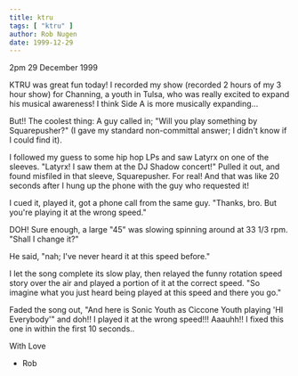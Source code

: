 ```yaml
---
title: ktru
tags: [ "ktru" ]
author: Rob Nugen
date: 1999-12-29
---
```


<p class=date>2pm 29 December 1999</p>

KTRU was great fun today!  I recorded my show (recorded 2 hours of my 3
hour show) for Channing, a youth in Tulsa, who was really excited to
expand his musical awareness!  I think Side A is more musically
expanding...

But!!  The coolest thing:  A guy called in; "Will you play something by
Squarepusher?"  (I gave my standard non-committal answer; I didn't know
if I could find it).

I followed my guess to some hip hop LPs and saw Latyrx on one of the
sleeves.  "Latyrx!  I saw them at the DJ Shadow concert!"  Pulled it
out, and found misfiled in that sleeve, Squarepusher.  For real!  And
that was like 20 seconds after I hung up the phone with the guy who
requested it!

I cued it, played it, got a phone call from the same guy.  "Thanks,
bro.  But you're playing it at the wrong speed."  

DOH!  Sure enough, a large "45" was slowing spinning around at 33 1/3
rpm.  "Shall I change it?"

He said, "nah; I've never heard it at this speed before."

I let the song complete its slow play, then relayed the funny rotation
speed story over the air and played a portion of it at the correct
speed.  "So imagine what you just heard being played at this speed and
there you go."

Faded the song out, "And here is Sonic Youth as Ciccone Youth playing
'HI Everybody'" and doh!! I played it at the wrong speed!!!  Aaauhh!! I
fixed this one in within the first 10 seconds..

With Love
- Rob

